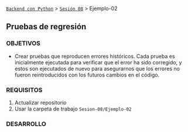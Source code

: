 [`Backend con Python`](../../Readme.md) > [`Sesión 08`](../Readme.md) > Ejemplo-02
## Pruebas de regresión

### OBJETIVOS
- Crear pruebas que reproducen errores históricos. Cada prueba es inicialmente ejecutada para verificar que el error ha sido corregido, y estos son ejecutados de nuevo para asegurarnos que los errores no fueron reintroducidos con los futuros cambios en el código.

### REQUISITOS
1. Actualizar repositorio
1. Usar la carpeta de trabajo `Sesion-08/Ejemplo-02`

### DESARROLLO
